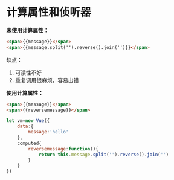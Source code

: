 # 计算属性和侦听器

**未使用计算属性：**

```html
<span>{{message}}</span>
<span>{{message.split('').reverse().join('')}}</span>
```
缺点：

1. 可读性不好
2. 重复调用很麻烦，容易出错

**使用计算属性：**

```html
<span>{{message}}</span>
<span>{{reversemessage}}</span>
```

```javascript
let vm=new Vue({
    data:{
        message:'hello'
    },
    computed{
        reversemessage:function(){
            return this.message.split('').reverse().join('')
        }
    }
})
```